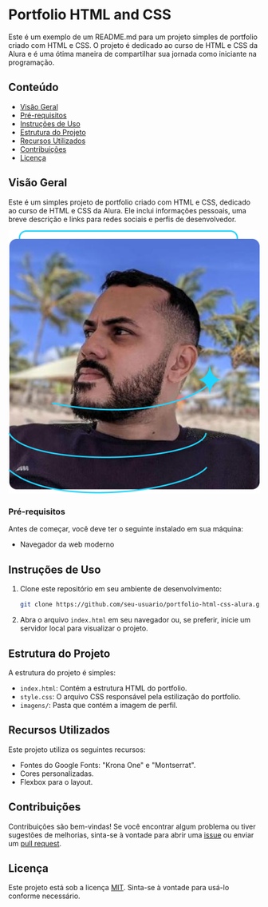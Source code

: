 # Portfolio HTML and CSS

Este é um exemplo de um README.md para um projeto simples de portfolio criado com HTML e CSS. O projeto é dedicado ao curso de HTML e CSS da Alura e é uma ótima maneira de compartilhar sua jornada como iniciante na programação.

## Conteúdo

- [Visão Geral](#visão-geral)
- [Pré-requisitos](#pré-requisitos)
- [Instruções de Uso](#instruções-de-uso)
- [Estrutura do Projeto](#estrutura-do-projeto)
- [Recursos Utilizados](#recursos-utilizados)
- [Contribuições](#contribuições)
- [Licença](#licença)

## Visão Geral

Este é um simples projeto de portfolio criado com HTML e CSS, dedicado ao curso de HTML e CSS da Alura. Ele inclui informações pessoais, uma breve descrição e links para redes sociais e perfis de desenvolvedor.

![Portfolio](imagens/math.png)

### Pré-requisitos

Antes de começar, você deve ter o seguinte instalado em sua máquina:

- Navegador da web moderno

## Instruções de Uso

1. Clone este repositório em seu ambiente de desenvolvimento:

   ```bash
   git clone https://github.com/seu-usuario/portfolio-html-css-alura.git
   ```

2. Abra o arquivo `index.html` em seu navegador ou, se preferir, inicie um servidor local para visualizar o projeto.

## Estrutura do Projeto

A estrutura do projeto é simples:

- `index.html`: Contém a estrutura HTML do portfolio.
- `style.css`: O arquivo CSS responsável pela estilização do portfolio.
- `imagens/`: Pasta que contém a imagem de perfil.

## Recursos Utilizados

Este projeto utiliza os seguintes recursos:

- Fontes do Google Fonts: "Krona One" e "Montserrat".
- Cores personalizadas.
- Flexbox para o layout.

## Contribuições

Contribuições são bem-vindas! Se você encontrar algum problema ou tiver sugestões de melhorias, sinta-se à vontade para abrir uma [issue](https://github.com/seu-usuario/portfolio-html-css-alura/issues) ou enviar um [pull request](https://github.com/seu-usuario/portfolio-html-css-alura/pulls).

## Licença

Este projeto está sob a licença [MIT](LICENSE). Sinta-se à vontade para usá-lo conforme necessário.
